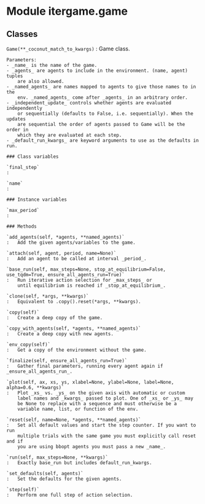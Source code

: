 Module itergame.game
====================

Classes
-------

`Game(**_coconut_match_to_kwargs)`
:   Game class.
    
    Parameters:
    - _name_ is the name of the game.
    - _agents_ are agents to include in the environment. (name, agent) tuples
        are also allowed.
    - _named_agents_ are names mapped to agents to give those names to in the
        env. _named_agents_ come after _agents_ in an arbitrary order.
    - _independent_update_ controls whether agents are evaluated independently
        or sequentially (defaults to False, i.e. sequentially). When the updates
        are sequential the order of agents passed to Game will be the order in
        which they are evaluated at each step.
    - _default_run_kwargs_ are keyword arguments to use as the defaults in run.

    ### Class variables

    `final_step`
    :

    `name`
    :

    ### Instance variables

    `max_period`
    :

    ### Methods

    `add_agents(self, *agents, **named_agents)`
    :   Add the given agents/variables to the game.

    `attach(self, agent, period, name=None)`
    :   Add an agent to be called at interval _period_.

    `base_run(self, max_steps=None, stop_at_equilibrium=False, use_tqdm=True, ensure_all_agents_run=True)`
    :   Run iterative action selection for _max_steps_ or
        until equilibrium is reached if _stop_at_equilibrium_.

    `clone(self, *args, **kwargs)`
    :   Equivalent to .copy().reset(*args, **kwargs).

    `copy(self)`
    :   Create a deep copy of the game.

    `copy_with_agents(self, *agents, **named_agents)`
    :   Create a deep copy with new agents.

    `env_copy(self)`
    :   Get a copy of the environment without the game.

    `finalize(self, ensure_all_agents_run=True)`
    :   Gather final parameters, running every agent again if _ensure_all_agents_run_.

    `plot(self, ax, xs, ys, xlabel=None, ylabel=None, label=None, alpha=0.6, **kwargs)`
    :   Plot _xs_ vs. _ys_ on the given axis with automatic or custom
        label names and _kwargs_ passed to plot. One of _xs_ or _ys_ may
        be None to replace with a sequence and must otherwise be a
        variable name, list, or function of the env.

    `reset(self, name=None, *agents, **named_agents)`
    :   Set all default values and start the step counter. If you want to run
        multiple trials with the same game you must explicitly call reset and if
        you are using bbopt agents you must pass a new _name_.

    `run(self, max_steps=None, **kwargs)`
    :   Exactly base_run but includes default_run_kwargs.

    `set_defaults(self, agents)`
    :   Set the defaults for the given agents.

    `step(self)`
    :   Perform one full step of action selection.